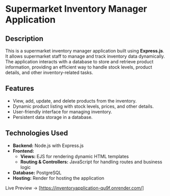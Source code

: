 # Supermarket Inventory Manager Application

## Description
This is a supermarket inventory manager application built using **Express.js**. It allows supermarket staff to manage and track inventory data dynamically. The application interacts with a database to store and retrieve product information, providing an efficient way to handle stock levels, product details, and other inventory-related tasks.

## Features
- View, add, update, and delete products from the inventory.
- Dynamic product listing with stock levels, prices, and other details.
- User-friendly interface for managing inventory.
- Persistent data storage in a database.

## Technologies Used
- **Backend:** Node.js with Express.js
- **Frontend:** 
  - **Views:** EJS for rendering dynamic HTML templates
  - **Routing & Controllers:** JavaScript for handling routes and business logic
- **Database:** PostgreSQL
- **Hosting:** Render for hosting the application

Live Preview -> [https://inventoryapplication-qu9f.onrender.com/]
